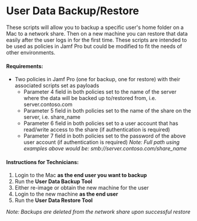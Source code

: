 # User Data Backup/Restore
These scripts will allow you to backup a specific user's home folder on a Mac to a network share. Then on a new machine you can restore that data easily after the user logs in for the first time. These scripts are intended to be used as policies in Jamf Pro but could be modified to fit the needs of other environments.

#### Requirements:
- Two policies in Jamf Pro (one for backup, one for restore) with their associated scripts set as payloads
    - Parameter 4 field in both policies set to the name of the server where the data will be backed up to/restored from, i.e. server.contoso.com
    - Parameter 5 field in both policies set to the name of the share on the server, i.e. share_name
    - Parameter 6 field in both policies set to a user account that has read/write access to the share (if authentication is required)
    - Parameter 7 field in both policies set to the password of the above user account (if authentication is required)
*Note: Full path using examples above would be: smb://server.contoso.com/share_name*

#### Instructions for Technicians:
1) Login to the Mac **as the end user you want to backup**
2) Run the **User Data Backup Tool**
3) Either re-image or obtain the new machine for the user
4) Login to the new machine **as the end user**
5) Run the **User Data Restore Tool**

*Note: Backups are deleted from the network share upon successful restore*